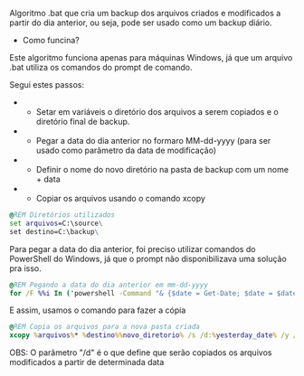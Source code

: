 Algoritmo .bat que cria um backup dos arquivos criados e modificados a partir do dia anterior, ou seja, pode ser usado como um backup diário.

- Como funcina?

Este algoritmo funciona apenas para máquinas Windows, já que um arquivo .bat utiliza os comandos do prompt de comando.

Segui estes passos:
- - Setar em variáveis o diretório dos arquivos a serem copiados e o diretório final de backup.
- - Pegar a data do dia anterior no formaro MM-dd-yyyy (para ser usado como parâmetro da data de modificação)
- - Definir o nome do novo diretório na pasta de backup com um nome + data
- - Copiar os arquivos usando o comando xcopy


```bat
@REM Diretórios utilizados
set arquivos=C:\source\
set destino=C:\backup\
```

Para pegar a data do dia anterior, foi preciso utilizar comandos do PowerShell do Windows, já que o prompt não disponibilizava uma solução pra isso.

```bat
@REM Pegando a data do dia anterior em mm-dd-yyyy
for /F %%i In ('powershell -Command "& {$date = Get-Date; $date = $date.AddDays(-1); $date.ToString('MM-dd-yyyy')}"') do set yesterday_date=%%i
```

E assim, usamos o comando para fazer a cópia

```bat
@REM Copia os arquivos para a nova pasta criada
xcopy %arquivos%* %destino%%novo_diretorio% /s /d:%yesterday_date% /y /c /v /r
```

OBS: O parâmetro "/d" é o que define que serão copiados os arquivos modificados a partir de determinada data
